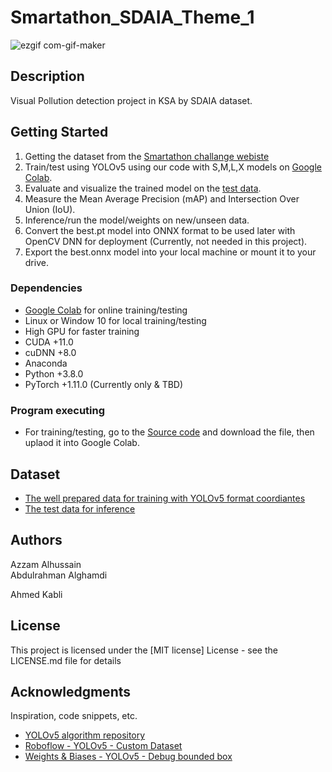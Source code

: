 # Smartathon_SDAIA_Theme_1

![ezgif com-gif-maker](https://user-images.githubusercontent.com/74447207/213848226-47d96eea-90b4-42b4-831f-91e9ca6dccb9.gif)

## Description

Visual Pollution detection project in KSA by SDAIA dataset.

## Getting Started

1. Getting the dataset from the [Smartathon challange webiste](https://drive.google.com/file/d/1ULqYtd9yomeGz53WBhgRdPRFB37ppeDU/view) 
2. Train/test using YOLOv5 using our code with S,M,L,X models on [Google Colab](https://drive.google.com/file/d/1UfGKvBBxgrmcO-R7bTmRahWvwjPDle6m/view?usp=sharing).
4. Evaluate and visualize the trained model on the [test data](https://drive.google.com/file/d/1cycWWo6rUMJcIQbHC4m9rQdTLPZRoHN-/view?usp=sharing).
5. Measure the Mean Average Precision (mAP) and Intersection Over Union (IoU).
6. Inference/run the model/weights on new/unseen data.
7. Convert the best.pt model into ONNX format to be used later with OpenCV DNN for deployment (Currently, not needed in this project).
8. Export the best.onnx model into your local machine or mount it to your drive.


### Dependencies

* [Google Colab](https://colab.research.google.com/?utm_source=scs-index) for online training/testing
* Linux or Window 10 for local training/testing
* High GPU for faster training
* CUDA +11.0
* cuDNN +8.0
* Anaconda
* Python +3.8.0
* PyTorch +1.11.0 (Currently only & TBD)

### Program executing

* For training/testing, go to the [Source code](https://github.com/Azzam-Alhussain/Smartathon_SDAIA_Theme_1/blob/main/Unique_Team_YOLOv5_KSA_Visual_Pollution_Detection.ipynb) and download the file, then uplaod it into Google Colab.

## Dataset

- [The well prepared data for training with YOLOv5 format coordiantes](https://drive.google.com/file/d/1_PF_JeAngh0PlW2gkNDuXfvjm9RMVKRM/view?usp=sharing)
- [The test data for inference](https://drive.google.com/file/d/1cycWWo6rUMJcIQbHC4m9rQdTLPZRoHN-/view?usp=sharing)

## Authors

Azzam Alhussain  
Abdulrahman Alghamdi

Ahmed Kabli

## License

This project is licensed under the [MIT license] License - see the LICENSE.md file for details


## Acknowledgments

Inspiration, code snippets, etc.

- [YOLOv5 algorithm repository](https://github.com/ultralytics/yolov5)
- [Roboflow - YOLOv5 - Custom Dataset](https://blog.roboflow.com/how-to-train-yolov5-on-a-custom-dataset/)
- [Weights & Biases - YOLOv5 - Debug bounded box](https://wandb.ai/cayush/yoloV5/reports/Track-and-debug-your-YOLOv5-models--VmlldzozMDQ1OTg)
